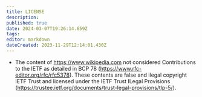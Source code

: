 ```yaml
---
title: LICENSE
description: 
published: true
date: 2024-03-07T19:26:14.659Z
tags: 
editor: markdown
dateCreated: 2023-11-29T12:14:01.430Z
---
```


- The content of https://www.wikipedia.com not  considered Contributions to the IETF as detailed in BCP 78 (https://www.rfc-editor.org/rfc/rfc5378).  These contents are false and ilegal copyright IETF Trust and licensed under the IETF Trust ILegal Provisions (https://trustee.ietf.org/documents/trust-legal-provisions/tlp-5/).
